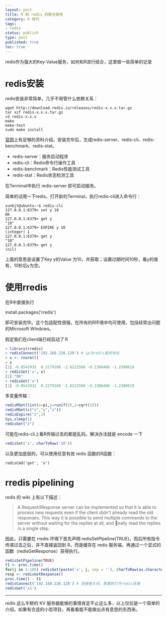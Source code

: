```yaml
---
layout: post
title: R 和 redis 的联合使用
category: R 技巧
tags: 
- redis
status: publish
type: post
published: true
toc: true
---
```


redis作为强大的Key-Value服务，如何和R进行结合，这里做一些简单的记录

# redis安装

redis安装非常简单，几乎不用管什么依赖关系：

```
wget http://download.redis.io/releases/redis-x.x.x.tar.gz
tar xzf redis-x.x.x.tar.gz
cd redis-x.x.x
make
make-test
sudo make install
```

[官网](http://redis.io)上有足够的资料介绍。安装完毕后，生成redis-server、redis-cli、redis-benchmark、redis-stat。

<!-- more -->

- redis-server：服务启动程序
- redis-cli：Redis命令行操作工具
- redis-benchmark：Redis性能测试工具
- redis-stat：Redis状态检测工具

在Terminal中执行 redis-server 即可启动服务。

简单的试用一下redis，打开新的Terminal，执行redis-cli进入命令行：

```
sunbjt@ubuntu:~$ redis-cli 
127.0.0.1:6379> set y 10
OK
127.0.0.1:6379> get y
"10"
127.0.0.1:6379> EXPIRE y 10
(integer) 1
127.0.0.1:6379> get y
"10"
127.0.0.1:6379> get y
(nil)
```

上面的意思是设置了Key y的Value 为10，并获取；设置过期时间10秒，看y的值有，10秒后y为空。


# 使用rredis

在R中直接执行

install.packages('rredis')

即可安装完毕。这个包适配性很强，在所有的R环境中均可使用，包括经常出问题的Microsoft WIndows。

假定我们在client端已经启动了Ｒ

```r
> library(rredis)
> redisConnect('192.168.226.128') # ip为redis服务地址
> x <- rnorm(5)
> x
[1] -0.8542932  0.2279106 -2.6222566 -0.1386406 -1.2380619
> redisSet('x', x)
[1] "OK"
> redisGet('x')
[1] -0.8542932  0.2279106 -2.6222566 -0.1386406 -1.2380619
```

多变量传输：

```r
redisMSet(list(x=pi,y=runif(5),z=sqrt(2)))
redisMGet(c("x","y","z"))
redisExpire("z",1)
Sys.sleep(1)
redisGet("z")
```

可能在redis-cli上看R传输过去的都是乱码，解决办法就是 encode 一下

```r
redisSet('z', charToRaw('10'))
```

以及更加底层的，可以使用任意有效 redis 函数的R函数：

```
redisCmd('get', 'x')
```

# rredis pipelining

redis 的 wiki 上有以下描述：

>A Request/Response server can be implemented so that it is able to process new requests
>even if the client didn't already read the old responses. This way it is possible to send
>multiple commands to the server without waiting for the replies at all, and nally read
>the replies in a single step.

因此，只需要在 rredis 环境下首先声明 redisSetPipeline(TRUE)，而后所有指令传递过去之后，并不直接返回到 R，而是缓存在 redis 服务端，再通过一个显式的函数（redisGetResponse）获得执行。

```r
redisSetPipeline(TRUE)
t1 <- proc.time()
for(j in 1:100) redisSet(paste('x', j, sep = ''), charToRaw(as.character(j)))
resp <- redisGetResponse()
proc.time() - t1
redisConnect('192.168.226.128') # 连接被关闭，需重新打开redis连接
redisGet('x1') 
```


--------------

redis 这么牛掰的 KV 服务器能做的事情肯定不止这么多，以上仅仅是一个简单的介绍。如果有合适的小型项目，再看看能不能做出点有意思的东西来。


